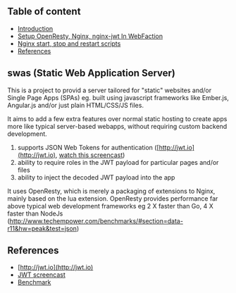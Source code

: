 ## Table of content

- [Introduction](#swas-static-web-application-server)
- [Setup OpenResty, Nginx, nginx-jwt In WebFaction](setup-openresty-nginx-webfaction.md)
- [Nginx start, stop and restart scripts](setup-nginx.md)
- [References](#references)

## swas (Static Web Application Server)

This is a project to provid a server tailored for "static" websites and/or
Single Page Apps (SPAs) eg. built using javascript frameworks like Ember.js,
Angular.js and/or just plain HTML/CSS/JS files.

It aims to add a few extra features over normal static hosting to create apps
more like typical server-based webapps, without requiring custom backend
development.

1. supports JSON Web Tokens for authentication ([http://jwt.io](http://jwt.io),
[watch this screencast](https://www.youtube.com/watch?v=oXxbB5kv9OA))
2. ability to require roles in the JWT payload for particular pages and/or files
3. ability to inject the decoded JWT payload into the app

It uses OpenResty, which is merely a packaging of extensions to Nginx, mainly
based on the lua extension. OpenResty provides performance far above typical
web development frameworks eg 2 X faster than Go, 4 X faster than NodeJs
(http://www.techempower.com/benchmarks/#section=data-r11&hw=peak&test=json)

## References

- [http://jwt.io](http://jwt.io)
- [JWT screencast](https://www.youtube.com/watch?v=oXxbB5kv9OA)
- [Benchmark](http://www.techempower.com/benchmarks/#section=data-r11&hw=peak&test=json)
